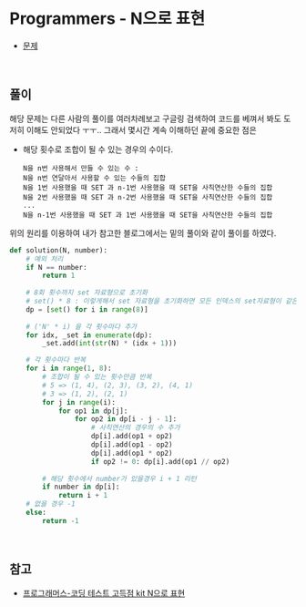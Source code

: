 # Programmers - N으로 표현

- [문제](https://programmers.co.kr/learn/courses/30/lessons/42895)

<br>

## 풀이

해당 문제는 다른 사람의 풀이를 여러차례보고 구글링 검색하여 코드를 베껴서 봐도 도저히 이해도 안되었다 ㅜㅜ.. 그래서 몇시간 계속 이해하던 끝에 중요한 점은

- 해당 횟수로 조합이 될 수 있는 경우의 수이다.
    ```
    N을 n번 사용해서 만들 수 있는 수 :
    N을 n번 연달아서 사용할 수 있는 수들의 집합
    N을 1번 사용했을 때 SET 과 n-1번 사용했을 때 SET을 사칙연산한 수들의 집합
    N을 2번 사용했을 때 SET 과 n-2번 사용했을 때 SET을 사칙연산한 수들의 집합
    ...
    N을 n-1번 사용했을 때 SET 과 1번 사용했을 때 SET을 사칙연산한 수들의 집합
    ```

위의 원리를 이용하여 내가 참고한 블로그에서는 밑의 풀이와 같이 풀이를 하였다.

```python
def solution(N, number):
    # 예외 처리
    if N == number:
        return 1
    
    # 8회 횟수까지 set 자료형으로 초기화
    # set() * 8 : 이렇게해서 set 자료형을 초기화하면 모든 인덱스의 set자료형이 같은 id를 바라보기 떄문에 쓰면 안된다.
    dp = [set() for i in range(8)]
    
    # ('N' * i) 을 각 횟수마다 추가
    for idx, _set in enumerate(dp):
        _set.add(int(str(N) * (idx + 1)))

    # 각 횟수마다 반복
    for i in range(1, 8):
        # 조합이 될 수 있는 횟수만큼 반복
        # 5 => (1, 4), (2, 3), (3, 2), (4, 1)
        # 3 => (1, 2), (2, 1)
        for j in range(i):
            for op1 in dp[j]:
                for op2 in dp[i - j - 1]:
                    # 사칙연산의 경우의 수 추가
                    dp[i].add(op1 + op2)
                    dp[i].add(op1 - op2)
                    dp[i].add(op1 * op2)
                    if op2 != 0: dp[i].add(op1 // op2)
        
        # 해당 횟수에서 number가 있을경우 i + 1 리턴
        if number in dp[i]:
            return i + 1
    # 없을 경우 -1
    else:
        return -1
```

<br>

## 참고

- [프로그래머스-코딩 테스트 고득점 kit N으로 표현](https://gurumee92.tistory.com/164)